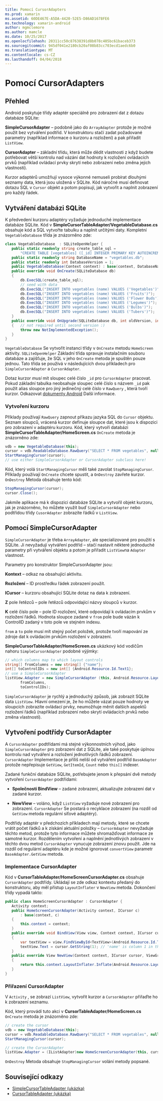 ```yaml
---
title: Pomocí CursorAdapters
ms.prod: xamarin
ms.assetid: 60DE467E-A5DA-4420-52E5-D86AD1678FE6
ms.technology: xamarin-android
author: mgmclemore
ms.author: mamcle
ms.date: 10/25/2017
ms.openlocfilehash: 20311cc50c87638391d8b078c405bc61baceb373
ms.sourcegitcommit: 945df041e2180cb20af08b83cc703ecd1aedc6b0
ms.translationtype: MT
ms.contentlocale: cs-CZ
ms.lasthandoff: 04/04/2018
---
```

# <a name="using-cursoradapters"></a>Pomocí CursorAdapters


## <a name="overview"></a>Přehled

Android poskytuje třídy adaptér speciálně pro zobrazení dat z dotazu databáze SQLite:

 **SimpleCursorAdapter** – podobně jako do `ArrayAdapter` protože je možné použít bez vytváření podtříd. V konstruktoru stačí zadat požadované parametry (například informace o kurzoru a rozložení) a pak přiřadit `ListView`.

 **CursorAdapter** – základní třídu, která může dědit vlastnosti z když budete potřebovat větší kontrolu nad vázání dat hodnoty k rozložení ovládacích prvků (například ovládací prvky skrytí nebo zobrazení nebo změna jejich vlastnosti).

Kurzor adaptérů umožňují vysoce výkonné nemuseli probírat dlouhými seznamy data, která jsou uložená v SQLite. Kód náročné musí definovat dotazu SQL v `Cursor` objekt a potom popisují, jak vytvořit a naplnit zobrazení pro každý řádek.


## <a name="creating-an-sqlite-database"></a>Vytváření databázi SQLite

K předvedení kurzoru adaptéry vyžaduje jednoduché implementace databáze SQLite. Kód v **SimpleCursorTableAdapter/VegetableDatabase.cs** obsahuje kód a SQL vytvořte tabulku a naplnit určitými daty.
Kompletní `VegetableDatabase` třída je znázorněno zde:

```csharp
class VegetableDatabase  : SQLiteOpenHelper {
   public static readonly string create_table_sql =
       "CREATE TABLE [vegetables] ([_id] INTEGER PRIMARY KEY AUTOINCREMENT NOT NULL UNIQUE, [name] TEXT NOT NULL UNIQUE)";
   public static readonly string DatabaseName = "vegetables.db";
   public static readonly int DatabaseVersion = 1;
   public VegetableDatabase(Context context) : base(context, DatabaseName, null, DatabaseVersion) { }
   public override void OnCreate(SQLiteDatabase db)
   {
       db.ExecSQL(create_table_sql);
       // seed with data
       db.ExecSQL("INSERT INTO vegetables (name) VALUES ('Vegetables')");
       db.ExecSQL("INSERT INTO vegetables (name) VALUES ('Fruits')");
       db.ExecSQL("INSERT INTO vegetables (name) VALUES ('Flower Buds')");
       db.ExecSQL("INSERT INTO vegetables (name) VALUES ('Legumes')");
       db.ExecSQL("INSERT INTO vegetables (name) VALUES ('Bulbs')");
       db.ExecSQL("INSERT INTO vegetables (name) VALUES ('Tubers')");
   }
   public override void OnUpgrade(SQLiteDatabase db, int oldVersion, int newVersion)
   {   // not required until second version :)
       throw new NotImplementedException();
   }
}
```

`VegetableDatabase` Se vytvořit instanci třídy v `OnCreate` metodu `HomeScreen` aktivity. `SQLiteOpenHelper` Základní třída spravuje instalačním souboru databáze a zajišťuje, že SQL v jeho `OnCreate` metoda je spuštěn pouze jednou. Tato třída se používá v následujících dvou příkladech pro `SimpleCursorAdapter` a `CursorAdapter`.

Dotaz kurzor *musí* mít sloupec celé číslo `_id` pro `CursorAdapter` pracovat. Pokud základní tabulka neobsahuje sloupec celé číslo s názvem `_id` pak použít alias sloupce pro jiný jedinečný celé číslo v `RawQuery` , která tvoří kurzor. Odkazovat [dokumenty Android](https://developer.xamarin.com/api/type/Android.Widget.CursorAdapter/) Další informace.


### <a name="creating-the-cursor"></a>Vytvoření kurzoru

Příklady používají `RawQuery` zapnout příkazu jazyka SQL do `Cursor` objektu. Seznam sloupců, vrácená kurzor definuje sloupce dat, které jsou k dispozici pro zobrazení v adaptéru kurzoru. Kód, který vytvoří databázi **SimpleCursorTableAdapter/HomeScreen.cs** `OnCreate` metoda je znázorněno zde:

```csharp
vdb = new VegetableDatabase(this);
cursor = vdb.ReadableDatabase.RawQuery("SELECT * FROM vegetables", null); // cursor query
StartManagingCursor(cursor);
// use either SimpleCursorAdapter or CursorAdapter subclass here!
```

Kód, který volá `StartManagingCursor` měli také zavolat `StopManagingCursor`. Příklady používají `OnCreate` chcete spustit, a `OnDestroy` zavřete kurzor. `OnDestroy` Metoda obsahuje tento kód:

```csharp
StopManagingCursor(cursor);
cursor.Close();
```

Jakmile aplikace má k dispozici databáze SQLite a vytvořil objekt kurzoru, jak je znázorněno, ho můžete využít buď `SimpleCursorAdapter` nebo podtřídou třídy `CusorAdapter` zobrazíte řádků v `ListView`.


## <a name="using-simplecursoradapter"></a>Pomocí SimpleCursorAdapter

`SimpleCursorAdapter` je třeba `ArrayAdapter`, ale specializované pro použití s SQLite. Ji nevyžadují vytváření podtříd – stačí nastavit některé jednoduché parametry při vytváření objektu a potom je přiřadit `ListView`na `Adapter` vlastnost.

Parametry pro konstruktor SimpleCursorAdapter jsou:

 **Kontext** – odkaz na obsahující aktivitu.

 **Rozložení** – ID prostředku řádek zobrazení použít.

 **ICursor** – kurzoru obsahující SQLite dotaz na data k zobrazení.

 **Z** pole řetězců – pole řetězců odpovídající názvy sloupců v kurzor.

 **K** celé číslo pole – pole ID rozložení, které odpovídají k ovládacím prvkům v rozložení řádků. Hodnota sloupce zadané v `from` pole bude vázán k ControlID zadaný v toto pole ve stejném indexu.

`from` a `to` pole musí mít stejný počet položek, protože tvoří mapování ze zdroje dat k ovládacím prvkům rozložení v zobrazení.

**SimpleCursorTableAdapter/HomeScreen.cs** ukázkový kód vodičům nahoru `SimpleCursorAdapter` podobné výjimky:

```csharp
// which columns map to which layout controls
string[] fromColumns = new string[] {"name"};
int[] toControlIDs = new int[] {Android.Resource.Id.Text1};
// use a SimpleCursorAdapter
listView.Adapter = new SimpleCursorAdapter (this, Android.Resource.Layout.SimpleListItem1, cursor,
       fromColumns,
       toControlIDs);
```

`SimpleCursorAdapter` je rychlý a jednoduchý způsob, jak zobrazit SQLite data `ListView`. Hlavní omezení je, že ho můžete vázat pouze hodnoty ve sloupcích zobrazíte ovládací prvky, neumožňuje měnit dalších aspektů rozložení řádků (například zobrazení nebo skrytí ovládacích prvků nebo změna vlastností).


## <a name="subclassing-cursoradapter"></a>Vytvoření podtřídy CursorAdapter

A `CursorAdapter` podtřídami má stejné výkonnostních výhod, jako `SimpleCursorAdapter` pro zobrazení dat z SQLite, ale také poskytuje úplnou kontrolu nad vytváření a rozložení jednotlivých řádků zobrazení. `CursorAdapter` Implementace je příliš neliší od vytváření podtříd `BaseAdapter` protože nepřepisuje `GetView`, `GetItemId`, `Count` nebo `this[]` indexer.

Zadané funkční databáze SQLite, potřebujete jenom k přepsání dvě metody vytvoření `CursorAdapter` podtřídami:

- **Společnosti BindView** – zadané zobrazení, aktualizujte zobrazení dat v zadané kurzor.

- **NewView** – voláno, když `ListView` vyžaduje nové zobrazení pro zobrazení. `CursorAdapter` Se postará o recyklace zobrazení (na rozdíl od `GetView` metoda regulární síťové adaptéry).

Podtřídy adaptér v předchozích příkladech mají metody, které se chcete vrátit počet řádků a k získání aktuální položky – `CursorAdapter` nevyžaduje těchto metod, protože tyto informace můžete shromažďovat informace ze samotné kurzor. Rozdělením vytvoření a naplnění jednotlivých zobrazení v těchto dvou metod `CursorAdapter` vynucuje zobrazení znovu použít. Jde na rozdíl od regulární adaptéru kde je možné ignorovat `convertView` parametr `BaseAdapter.GetView` metoda.


### <a name="implementing-the-cursoradapter"></a>Implementace CursorAdapter

Kód v **CursorTableAdapter/HomeScreenCursorAdapter.cs** obsahuje `CursorAdapter` podtřídy. Ukládají se zde odkaz kontextu předaný do konstruktoru, aby měl přístup `LayoutInflater` v `NewView` metoda. Dokončení třídy vypadá takto:

```csharp
public class HomeScreenCursorAdapter : CursorAdapter {
   Activity context;
   public HomeScreenCursorAdapter(Activity context, ICursor c)
       : base(context, c)
   {
       this.context = context;
   }
   public override void BindView(View view, Context context, ICursor cursor)
   {
       var textView = view.FindViewById<TextView>(Android.Resource.Id.Text1);
       textView.Text = cursor.GetString(1); // 'name' is column 1 in the cursor query
   }
   public override View NewView(Context context, ICursor cursor, ViewGroup parent)
   {
       return this.context.LayoutInflater.Inflate(Android.Resource.Layout.SimpleListItem1, parent, false);
   }
}
```


### <a name="assigning-the-cursoradapter"></a>Přiřazení CursorAdapter

V `Activity` , se zobrazí `ListView`, vytvořit kurzor a `CursorAdapter` přiřaďte ho k zobrazení seznamu.

Kód, který provádí tuto akci v **CursorTableAdapter/HomeScreen.cs** `OnCreate` metoda je znázorněno zde:

```csharp
// create the cursor
vdb = new VegetableDatabase(this);
cursor = vdb.ReadableDatabase.RawQuery("SELECT * FROM vegetables", null);
StartManagingCursor(cursor);

// create the CursorAdapter
listView.Adapter = (IListAdapter)new HomeScreenCursorAdapter(this, cursor, false);
```

`OnDestroy` Metoda obsahuje `StopManagingCursor` volání metody popsané.



## <a name="related-links"></a>Související odkazy

- [SimpleCursorTableAdapter (ukázka)](https://developer.xamarin.com/samples/SimpleCursorTableAdapter/)
- [CursorTableAdapter (ukázka)](https://developer.xamarin.com/samples/CursorTableAdapter/)
